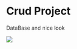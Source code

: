 <h1>Crud Project</h1>
<p>DataBase and nice look</p>

<img src='https://github.com/user-attachments/assets/dd619afc-2874-4b2a-bb80-de2c4fd0a088'>
